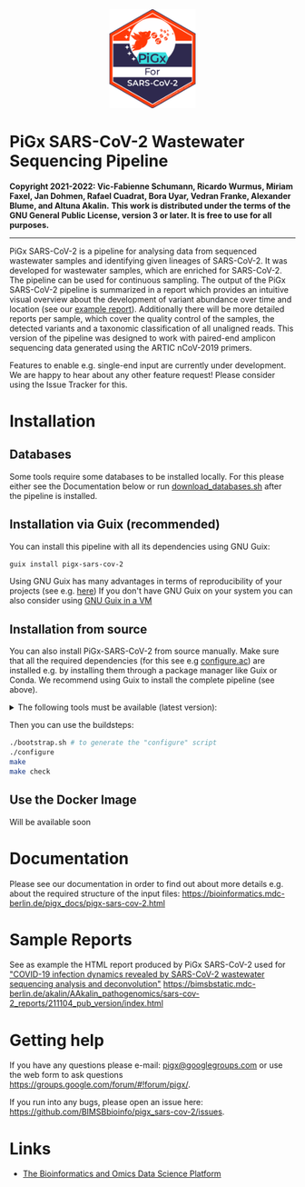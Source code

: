 <a name="logo"/>
<div align="center">
<img src="images/Logo_PiGx.png" alt="PiGx Logo"  width="30%" height="30%" ></img>
</a>
</div>

# PiGx SARS-CoV-2 Wastewater Sequencing Pipeline

**Copyright 2021-2022: Vic-Fabienne Schumann, Ricardo Wurmus, Miriam Faxel, Jan Dohmen, Rafael Cuadrat, Bora Uyar, Vedran Franke, Alexander Blume, and Altuna Akalin.**
**This work is distributed under the terms of the GNU General Public License, version 3 or later.  It is free to use for all purposes.**

-----------

PiGx SARS-CoV-2 is a pipeline for analysing data from sequenced wastewater samples and identifying given 
lineages of SARS-CoV-2. It was developed for wastewater samples, which are enriched for SARS-CoV-2. 
The pipeline can be used for continuous sampling. The output of the PiGx SARS-CoV-2 pipeline is summarized in a report
which provides an intuitive visual overview about the development of variant abundance over time and location 
(see our [example report](https://github.com/BIMSBbioinfo/pigx_sars-cov-2#sample-reports)).
Additionally there will be more detailed reports per sample, which cover the quality control of the samples, 
the detected variants and a taxonomic classification of all unaligned reads. This version of the pipeline was designed 
to work with paired-end amplicon sequencing data generated using the ARTIC nCoV-2019 primers.

Features to enable e.g. single-end input are currently under development. We are happy to hear about any other feature 
request! Please consider using the Issue Tracker for this. 

# Installation

## Databases
Some tools require some databases to be installed locally. For this please either see the Documentation below or run 
[download_databases.sh](https://github.com/BIMSBbioinfo/pigx_sars-cov-2/blob/main/scripts/download_databases.sh.in) after
the pipeline is installed. 

## Installation via Guix (recommended)

You can install this pipeline with all its dependencies using GNU Guix:
```sh 
guix install pigx-sars-cov-2
```

Using GNU Guix has many advantages in terms of reproducibility of your projects (see e.g. [here](https://academic.oup.com/gigascience/article/7/12/giy123/5114263)) 
If you don't have GNU Guix on your system you can also consider using [GNU Guix in a VM](https://guix.gnu.org/manual/en/html_node/Running-Guix-in-a-VM.html)


## Installation from source

You can also install PiGx-SARS-CoV-2 from source manually. Make sure that all the required dependencies (for this see e.g [configure.ac](https://github.com/BIMSBbioinfo/pigx_sars-cov-2/blob/main/configure.ac))
are installed e.g. by installing them through a package manager like Guix or Conda.  We recommend using Guix to install the complete pipeline (see above).

<details>
    <summary> The following tools must be available (latest version): </summary>

    - snakemake  
    - samtools  
    - bwa  
    - bedtools  
    - fastp  
    - fastqc  
    - R  
    - Rscript  
    - kraken2  
    - kraken2-build  
    - ktImportKrona  
    - ktImportTaxonomy  
    - ivar  
    - lofreq  
    - vep  
    - multiqc  
    - pandoc  

And the R-packages:  

    - DT  
    - base64url    
    - dplyr    
    - ggplot2    
    - magrittr  
    - plotly  
    - qpcR  
    - rmarkdown  
    - stringr  
    - tidyr  
    - reshape2  
    - R.utils  

All of these dependencies must be present in the environment at
configuration time.
</details>

Then you can use the buildsteps:  
```sh
./bootstrap.sh # to generate the "configure" script
./configure
make
make check
```

## Use the Docker Image
Will be available soon

# Documentation

Please see our documentation in order to find out about more details e.g. about the required structure of the input files:
https://bioinformatics.mdc-berlin.de/pigx_docs/pigx-sars-cov-2.html

# Sample Reports

See as example the HTML report produced by PiGx SARS-CoV-2 used for
["COVID-19 infection dynamics revealed by SARS-CoV-2 wastewater sequencing analysis and deconvolution"](https://www.medrxiv.org/content/10.1101/2021.11.30.21266952v1)
https://bimsbstatic.mdc-berlin.de/akalin/AAkalin_pathogenomics/sars-cov-2_reports/211104_pub_version/index.html

# Getting help

If you have any questions please e-mail: pigx@googlegroups.com or use the web form to ask questions https://groups.google.com/forum/#!forum/pigx/. 

If you run into any bugs, please open an issue here: https://github.com/BIMSBbioinfo/pigx_sars-cov-2/issues.

# Links

- [The Bioinformatics and Omics Data Science Platform](https://bioinformatics.mdc-berlin.de)
